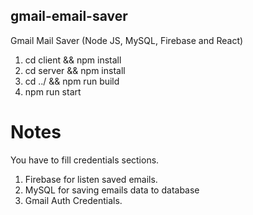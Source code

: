 ## gmail-email-saver
Gmail Mail Saver (Node JS, MySQL, Firebase and React)

1. cd client && npm install
2. cd server && npm install
3. cd ../ && npm run build
4. npm run start

# Notes

You have to fill credentials sections.
1. Firebase for listen saved emails.
2. MySQL for saving emails data to database
3. Gmail Auth Credentials.
